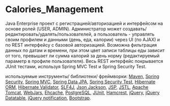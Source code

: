 # Calories_Management

Java Enterprise проект с регистрацией/авторизацией и интерфейсом на основе ролей (USER, ADMIN). Администратор может создавать/редактировать/удалять/пользователей, а пользователь - управлять своим профилем и данными (день, еда, калории) через UI (по AJAX) и по REST интерфейсу с базовой авторизацией. Возможна фильтрация данных по датам и времени, при этом цвет записи таблицы еды зависит от того, превышает ли сумма калорий за день норму (редактируемый параметр в профиле пользователя). Весь REST интерфейс покрывается JUnit тестами, используя Spring MVC Test и Spring Security Test.

используемые инструменты/ библиотеки/ фреймворки:
                <a href="http://maven.apache.org/">Maven</a>,
                <a href="http://projects.spring.io/spring-security/">Spring Security</a>,
            <a href="http://docs.spring.io/spring/docs/current/spring-framework-reference/html/mvc.html">Spring MVC</a>,
                <a href="http://projects.spring.io/spring-data-jpa/">Spring Data JPA</a>,
                <a href="http://spring.io/blog/2014/05/07/preview-spring-security-test-method-security">Spring Security
                    Test</a>,
                <a href="http://hibernate.org/orm/">Hibernate ORM</a>,
                <a href="http://hibernate.org/validator/">Hibernate Validator</a>,
                <a href="http://www.slf4j.org/">SLF4J</a>,
                <a href="https://github.com/FasterXML/jackson">Json Jackson</a>,
                <a href="http://ru.wikipedia.org/wiki/JSP">JSP</a>,
                <a href="http://en.wikipedia.org/wiki/JavaServer_Pages_Standard_Tag_Library">JSTL</a>,
                <a href="http://tomcat.apache.org/">Apache Tomcat</a>,
                <a href="http://www.webjars.org/">WebJars</a>,
                <a href="http://ehcache.org">Ehcache</a>,
                <a href="http://www.postgresql.org/">PostgreSQL</a>,
                <a href="http://junit.org/">JUnit</a>,
                <a href="http://hamcrest.org/JavaHamcrest/">Hamcrest</a>,
                <a href="http://jquery.com/">jQuery</a>,
                <a href="https://datatables.net/">jQuery Datatable</a>,
                <a href="http://ned.im/noty/">jQuery notification</a>,
                <a href="http://getbootstrap.com/">Bootstrap</a>.

